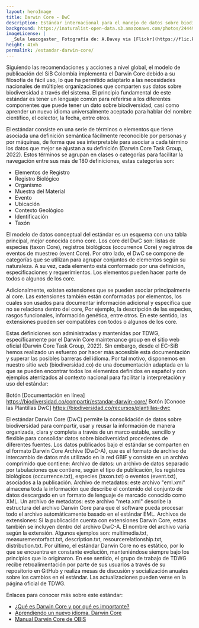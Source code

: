```yaml
---
layout: heroImage
title: Darwin Core - DwC
description: Estándar internacional para el manejo de datos sobre biodiversidad
background: https://inaturalist-open-data.s3.amazonaws.com/photos/244499464/large.jpeg
imageLicense: |
  _Sula leucogaster_ Fotografía de: A.Davey via [Flickr](https://flic.kr/p/22dCn2h)
height: 41vh
permalink: /estandar-darwin-core/
---
```



Siguiendo las recomendaciones y acciones a nivel global, el modelo de publicación del SiB Colombia implementa el Darwin Core debido a su filosofía de fácil uso, lo que ha permitido adaptarlo a las necesidades nacionales de múltiples organizaciones que comparten sus datos sobre biodiversidad a través del sistema. El principio fundamental de este estándar es tener un lenguaje común para referirse a los diferentes componentes que puede tener un dato sobre biodiversidad, casi como aprender un nuevo idioma universalmente aceptado para hablar del nombre científico, el colector, la fecha, entre otros.

El estándar consiste en una serie de términos o elementos que tiene asociada una definición semántica fácilmente reconocible por personas y por máquinas, de forma que sea interpretable para asociar a cada término los datos que mejor se ajustan a su definición (Darwin Core Task Group, 2022). Estos términos se agrupan en clases o categorías para facilitar la navegación entre sus más de 180 definiciones, estas categorías son: 


* Elementos de Registro
* Registro Biológico
* Organismo
* Muestra del Material
* Evento
* Ubicación
* Contexto Geológico
* Identificación
* Taxón

El modelo de datos conceptual del estándar es un esquema con una tabla principal, mejor conocida como core. Los core del DwC son: listas de especies (taxon Core), registros biológicos (occurrence Core) y registros de eventos de muestreo (event Core). Por otro lado, el DwC se compone de categorías que se utilizan para agrupar conjuntos de elementos según su naturaleza. A su vez, cada elemento está conformado por una definición, especificaciones y requerimientos. Los elementos pueden hacer parte de todos o algunos de los core.

Adicionalmente, existen extensiones que se pueden asociar principalmente al core. Las extensiones también están conformadas por elementos, los cuales son usados para documentar información adicional y específica que no se relaciona dentro del core, Por ejemplo, la descripción de las especies, rasgos funcionales, información genética, entre otros. En este sentido, las extensiones pueden ser compatibles con todos o algunos de los core.

Estas definiciones son administradas y mantenidas por  TDWG, específicamente por el Darwin Core maintenance group en el sitio web oficial (Darwin Core Task Group, 2022). Sin embargo, desde el EC-SiB hemos realizado un esfuerzo por hacer más accesible esta documentación y superar las posibles barreras del idioma. Por tal motivo, disponemos en nuestro sitio web (biodiversidad.co) de una documentación adaptada en la que se pueden encontrar todos los elementos definidos en español y con ejemplos aterrizados al contexto nacional para facilitar la interpretación y uso del estándar:

Botón [Documentación en línea] https://biodiversidad.co/compartir/estandar-darwin-core/
Botón [Conoce las Plantillas DwC] https://biodiversidad.co/recursos/plantillas-dwc
 

El estándar Darwin Core (DwC) permite la consolidación de datos sobre biodiversidad para compartir, usar y reusar la información de manera organizada, clara y completa a través de un marco estable, sencillo y flexible para consolidar datos sobre biodiversidad procedentes de diferentes fuentes. 
Los datos publicados bajo el estándar se comparten en el formato Darwin Core Archive (DwC-A), que es el formato de archivo de intercambio de datos más utilizado en la red GBIF y consiste en un archivo comprimido que contiene:
Archivo de datos: un archivo de datos separado por tabulaciones que contiene, según el tipo de publicación, los registros biológicos (occurrence.txt), especies (taxon.txt) o eventos (event.txt), asociados a la publicación.
Archivo de metadatos: este archivo "eml.xml" almacena toda la información que describe el contenido del conjunto de datos descargado en un formato de lenguaje de marcado conocido como XML.
Un archivo de metadatos: este archivo "meta.xml" describe la estructura del archivo Darwin Core para que el software pueda procesar todo el archivo automáticamente basado en el estándar EML.
Archivos de extensiones: Si la publicación cuenta con extensiones Darwin Core, estas también se incluyen dentro del archivo DwC-A. El nombre del archivo varía según la extensión. Algunos ejemplos son: multimedia.txt, measurementorfact.txt, description.txt, resourcerelationship.txt, distribution.txt.
Por último, el estándar Darwin Core no es estático, por lo que se encuentra en constante evolución, manteniéndose siempre bajo los principios que lo originaron. En ese sentido, el grupo de trabajo de TDWG recibe retroalimentación por parte de sus usuarios a través de su repositorio en GitHub y realiza mesas de discusión y socialización anuales sobre los cambios en el estándar. Las actualizaciones pueden verse en la página oficial de TDWG.

Enlaces para conocer más sobre este estándar:

* [¿Qué es Darwin Core y por qué es importante?](https://www.gbif.org/es/darwin-core)
* [Aprendiendo un nuevo idioma, Darwin Core](https://youtu.be/nYGu8KY_K6U)
* [Manual Darwin Core de OBIS](https://obis.org/manual/)
